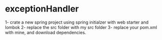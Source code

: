 # exceptionHandler

1- crate a new spring project using spring initialzer with web starter and lombok
2- replace the src folder with my src folder 
3- replace your pom.xml with mine, and download dependencies. 
